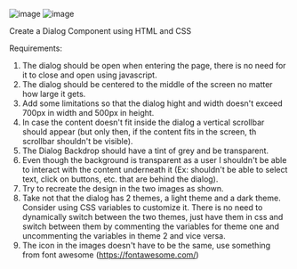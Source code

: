 ![image](https://github.com/annelorecomnoiu/css-dialog/assets/94176638/afd7cbe7-9a6a-48a8-a5a3-e59b19d2f8f9)
![image](https://github.com/annelorecomnoiu/css-dialog/assets/94176638/e625f6d6-3159-42fc-8a97-771b601e4ae3)

Create a Dialog Component using HTML and CSS

Requirements:
1. The dialog should be open when entering the page, there is no need for it to close and open using javascript.
2. The dialog should be centered to the middle of the screen no matter how large it gets.
3. Add some limitations so that the dialog hight and width doesn't exceed 700px in width and 500px in height.
4. In case the content doesn't fit inside the dialog a vertical scrollbar should appear (but only then, if the content fits in the screen, th scrollbar shouldn't be visible).
5. The Dialog Backdrop should have a tint of grey and be transparent.
6. Even though the background is transparent as a user I shouldn't be able to interact with the content underneath it (Ex: shouldn't be able to select text, click on buttons, etc. that are behind the dialog).
7. Try to recreate the design in the two images as shown.
8. Take not that the dialog has 2 themes, a light theme and a dark theme. Consider using CSS variables to customize it. There is no need to dynamically switch between the two themes, just have them in css and switch between them by commenting the variables for theme one and uncommenting the variables in theme 2 and vice versa.
9. The icon in the images doesn't have to be the same, use something from font awesome (https://fontawesome.com/)

